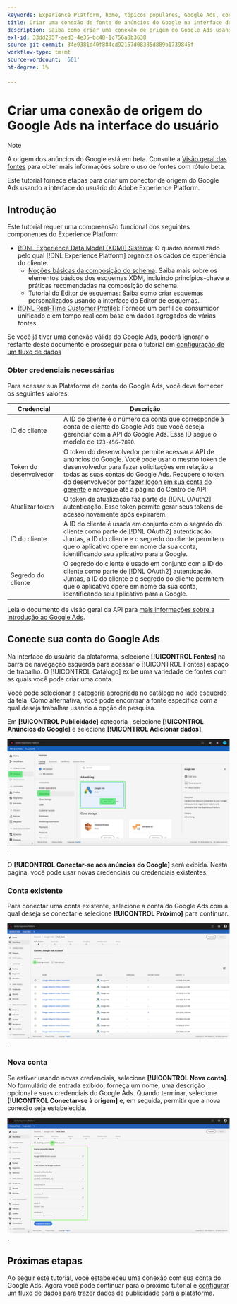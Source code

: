 ```yaml
---
keywords: Experience Platform, home, tópicos populares, Google Ads, conector de origem do Google Ads, conector do google ads
title: Criar uma conexão de fonte de anúncios do Google na interface do usuário
description: Saiba como criar uma conexão de origem do Google Ads usando a interface do usuário do Adobe Experience Platform.
exl-id: 33dd2857-aed3-4e35-bc48-1c756a8b3638
source-git-commit: 34e0381d40f884cd92157d08385d889b1739845f
workflow-type: tm+mt
source-wordcount: '661'
ht-degree: 1%

---
```


# Criar uma conexão de origem do Google Ads na interface do usuário

>[!NOTE]
>
>A origem dos anúncios do Google está em beta. Consulte a [Visão geral das fontes](../../../../home.md#terms-and-conditions) para obter mais informações sobre o uso de fontes com rótulo beta.

Este tutorial fornece etapas para criar um conector de origem do Google Ads usando a interface do usuário do Adobe Experience Platform.

## Introdução

Este tutorial requer uma compreensão funcional dos seguintes componentes do Experience Platform:

* [[!DNL Experience Data Model (XDM)] Sistema](../../../../../xdm/home.md): O quadro normalizado pelo qual [!DNL Experience Platform] organiza os dados de experiência do cliente.
   * [Noções básicas da composição do schema](../../../../../xdm/schema/composition.md): Saiba mais sobre os elementos básicos dos esquemas XDM, incluindo princípios-chave e práticas recomendadas na composição do schema.
   * [Tutorial do Editor de esquemas](../../../../../xdm/tutorials/create-schema-ui.md): Saiba como criar esquemas personalizados usando a interface do Editor de esquemas.
* [[!DNL Real-Time Customer Profile]](../../../../../profile/home.md): Fornece um perfil de consumidor unificado e em tempo real com base em dados agregados de várias fontes.

Se você já tiver uma conexão válida do Google Ads, poderá ignorar o restante deste documento e prosseguir para o tutorial em [configuração de um fluxo de dados](../../dataflow/advertising.md)

### Obter credenciais necessárias

Para acessar sua Plataforma de conta do Google Ads, você deve fornecer os seguintes valores:

| Credencial | Descrição |
| ---------- | ----------- |
| ID do cliente | A ID do cliente é o número da conta que corresponde à conta de cliente do Google Ads que você deseja gerenciar com a API do Google Ads. Essa ID segue o modelo de `123-456-7890`. |
| Token do desenvolvedor | O token do desenvolvedor permite acessar a API de anúncios do Google. Você pode usar o mesmo token de desenvolvedor para fazer solicitações em relação a todas as suas contas do Google Ads. Recupere o token do desenvolvedor por [fazer logon em sua conta do gerente](https://ads.google.com/home/tools/manager-accounts/) e navegue até a página do Centro de API. |
| Atualizar token | O token de atualização faz parte de [!DNL OAuth2] autenticação. Esse token permite gerar seus tokens de acesso novamente após expirarem. |
| ID do cliente | A ID do cliente é usada em conjunto com o segredo do cliente como parte de [!DNL OAuth2] autenticação. Juntas, a ID do cliente e o segredo do cliente permitem que o aplicativo opere em nome da sua conta, identificando seu aplicativo para a Google. |
| Segredo do cliente | O segredo do cliente é usado em conjunto com a ID do cliente como parte de [!DNL OAuth2] autenticação. Juntas, a ID do cliente e o segredo do cliente permitem que o aplicativo opere em nome da sua conta, identificando seu aplicativo para a Google. |

Leia o documento de visão geral da API para [mais informações sobre a introdução ao Google Ads](https://developers.google.com/google-ads/api/docs/first-call/overview).

## Conecte sua conta do Google Ads

Na interface do usuário da plataforma, selecione **[!UICONTROL Fontes]** na barra de navegação esquerda para acessar o [!UICONTROL Fontes] espaço de trabalho. O [!UICONTROL Catálogo] exibe uma variedade de fontes com as quais você pode criar uma conta.

Você pode selecionar a categoria apropriada no catálogo no lado esquerdo da tela. Como alternativa, você pode encontrar a fonte específica com a qual deseja trabalhar usando a opção de pesquisa.

Em **[!UICONTROL Publicidade]** categoria , selecione **[!UICONTROL Anúncios do Google]** e selecione **[!UICONTROL Adicionar dados]**.

![Uma imagem da fonte dos anúncios do Google no catálogo de fontes da interface do usuário do Experience Platform](../../../../images/tutorials/create/ads/catalog.png).

O **[!UICONTROL Conectar-se aos anúncios do Google]** será exibida. Nesta página, você pode usar novas credenciais ou credenciais existentes.

### Conta existente

Para conectar uma conta existente, selecione a conta do Google Ads com a qual deseja se conectar e selecione **[!UICONTROL Próximo]** para continuar.

![Uma imagem de uma lista de contas existentes que você pode usar para criar um fluxo de dados do Google Ads com](../../../../images/tutorials/create/ads/existing.png).

### Nova conta

Se estiver usando novas credenciais, selecione **[!UICONTROL Nova conta]**. No formulário de entrada exibido, forneça um nome, uma descrição opcional e suas credenciais do Google Ads. Quando terminar, selecione **[!UICONTROL Conectar-se à origem]** e, em seguida, permitir que a nova conexão seja estabelecida.

![Uma imagem da nova tela de conexão da conta na interface do usuário do Experience Platform](../../../../images/tutorials/create/ads/connect.png).

## Próximas etapas

Ao seguir este tutorial, você estabeleceu uma conexão com sua conta do Google Ads. Agora você pode continuar para o próximo tutorial e [configurar um fluxo de dados para trazer dados de publicidade para a plataforma](../../dataflow/advertising.md).
